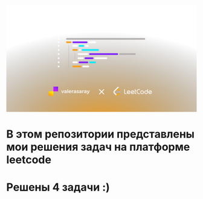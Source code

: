 ![](images/leetcode2.png)

# В этом репозитории представлены мои решения задач на платформе leetcode
# Решены 4 задачи :)
